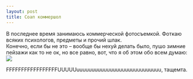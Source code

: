 ```yaml
---
layout: post
title: Соап коммершол
---
```


В последнее время занимаюсь коммерческой фотосъемкой. Фоткаю всяких психологов, предметы и прочий шлак.  
Конечно, если бы не это – вообще бы нехуй делать было, пушо зимние пейзажи как то не ок,&nbsp;но все равно,&nbsp;вот,&nbsp;что я об этом обо всем думаю:  
 ![](http://i1.wp.com/fc01.deviantart.net/fs70/i/2010/073/5/5/I_don__t_wanna_work_today_by_shouldgo.jpg?w=640)

FFFFFFFFFFFFFFFFFUUUUUuuuuuuuuuuuuuuuuuuuuuuuuuuuu, тащемта.

<!--kg-card-end: markdown-->